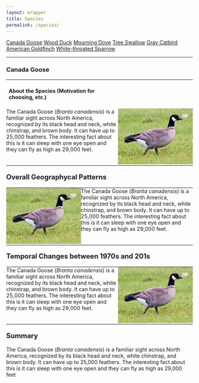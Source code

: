```yaml
---
layout: wrapper
title: Species
permalink: /species/
---
```

<div class="flex">
    <a href="#" class="button">Canada Goose</a>
    <a href="#" class="button">Wood Duck</a>
    <a href="#" class="button">Mourning Dove</a>
    <a href="#" class="button">Tree Swallow</a>
    <a href="#" class="button">Gray Catbird</a>
    <a href="#" class="button">American Goldfinch</a>
    <a href="#" class="button">White-throated Sparrow</a>
</div>
<hr>
<h3>Canada Goose</h3>

<table style="border: none; border-collapse: collapse; width: 100%;">
  <tr style="border: none;">
    <td>
      <h4>About the Species (Motivation for choosing, etc.)</h4>
    </td>
  </tr>
  <tr style="border: none;">
    <td width="60%" valign="top" style="border: none; padding: 0;">
      The Canada Goose (<em>Branta canadensis</em>) is a familiar sight across North America, recognized by its black head and neck, white chinstrap, and brown body. It can have up to 25,000 feathers. The interesting fact about this is it can sleep with one eye open and they can fly as high as 29,000 feet.
    </td>
    <td width="40%" valign="top" style="border: none; padding: 0;">
      <img src="/figures/canada_goose.jpg" alt="Canada Goose" style="width: 100%; border: none;">
    </td>
  </tr>
</table>

<p style="font-size: 1.3em; margin-top: 1em;"><strong>Overall Geographycal Patterns</strong></p>

<table style="border: none; border-collapse: collapse; width: 100%;">
  <tr style="border: none;">
    <td width="40%" valign="top" style="border: none; padding: 0;">
      <img src="/figures/canada_goose.jpg" alt="Canada Goose" style="width: 100%; border: none;">
    </td>
    <td width="60%" valign="top" style="border: none; padding: 0;">
      The Canada Goose (<em>Branta canadensis</em>) is a familiar sight across North America, recognized by its black head and neck, white chinstrap, and brown body. It can have up to 25,000 feathers. The interesting fact about this is it can sleep with one eye open and they can fly as high as 29,000 feet.
    </td>
  </tr>
</table>

<p style="font-size: 1.3em; margin-top: 1em;"><strong>Temporal Changes between 1970s and 201s</strong></p>

<table style="border: none; border-collapse: collapse; width: 100%;">
  <tr style="border: none;">
    <td width="60%" valign="top" style="border: none; padding: 0;">
      The Canada Goose (<em>Branta canadensis</em>) is a familiar sight across North America, recognized by its black head and neck, white chinstrap, and brown body. It can have up to 25,000 feathers. The interesting fact about this is it can sleep with one eye open and they can fly as high as 29,000 feet.
    </td>
    <td width="40%" valign="top" style="border: none; padding: 0;">
      <img src="/figures/canada_goose.jpg" alt="Canada Goose" style="width: 100%; border: none;">
    </td>
  </tr>
</table>
<p style="font-size: 1.3em; margin-top: 1em;"><strong>Summary</strong></p>
The Canada Goose (<em>Branta canadensis</em>) is a familiar sight across North America, recognized by its black head and neck, white chinstrap, and brown body. It can have up to 25,000 feathers. The interesting fact about this is it can sleep with one eye open and they can fly as high as 29,000 feet


